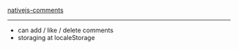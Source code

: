[ nativejs-comments ](https://extroblade.github.io/nativejs-comments)

---

- can add / like / delete comments
- storaging at localeStorage
